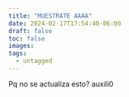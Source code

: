 ```yaml
---
title: "MUESTRATE AAAA"
date: 2024-02-17T17:54:40-06:00
draft: false
toc: false
images:
tags:
  - untagged
---
```


Pq no se actualiza esto? auxili0